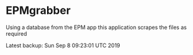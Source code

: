 # EPMgrabber
Using a database from the EPM app this application scrapes the files as required


Latest backup: Sun Sep 8 09:23:01 UTC 2019
